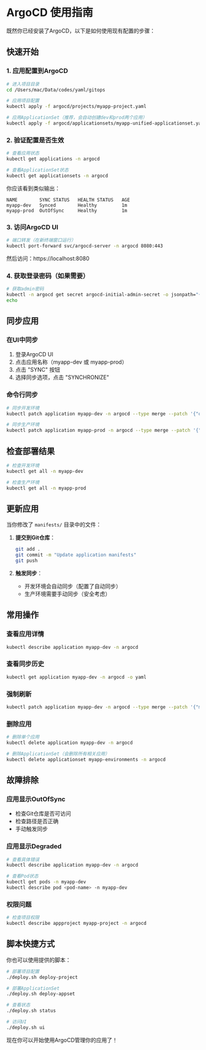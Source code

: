 # ArgoCD 使用指南

既然你已经安装了ArgoCD，以下是如何使用现有配置的步骤：

## 快速开始

### 1. 应用配置到ArgoCD

```bash
# 进入项目目录
cd /Users/mac/Data/codes/yaml/gitops

# 应用项目配置
kubectl apply -f argocd/projects/myapp-project.yaml

# 应用ApplicationSet（推荐，会自动创建dev和prod两个应用）
kubectl apply -f argocd/applicationsets/myapp-unified-applicationset.yaml
```

### 2. 验证配置是否生效

```bash
# 查看应用状态
kubectl get applications -n argocd

# 查看ApplicationSet状态
kubectl get applicationsets -n argocd
```

你应该看到类似输出：
```
NAME        SYNC STATUS   HEALTH STATUS   AGE
myapp-dev   Synced        Healthy         1m
myapp-prod  OutOfSync     Healthy         1m
```

### 3. 访问ArgoCD UI

```bash
# 端口转发（在新终端窗口运行）
kubectl port-forward svc/argocd-server -n argocd 8080:443
```

然后访问：https://localhost:8080

### 4. 获取登录密码（如果需要）

```bash
# 获取admin密码
kubectl -n argocd get secret argocd-initial-admin-secret -o jsonpath="{.data.password}" | base64 -d
echo
```

## 同步应用

### 在UI中同步
1. 登录ArgoCD UI
2. 点击应用名称（myapp-dev 或 myapp-prod）
3. 点击 "SYNC" 按钮
4. 选择同步选项，点击 "SYNCHRONIZE"

### 命令行同步

```bash
# 同步开发环境
kubectl patch application myapp-dev -n argocd --type merge --patch '{"operation":{"sync":{}}}'

# 同步生产环境
kubectl patch application myapp-prod -n argocd --type merge --patch '{"operation":{"sync":{}}}'
```

## 检查部署结果

```bash
# 检查开发环境
kubectl get all -n myapp-dev

# 检查生产环境
kubectl get all -n myapp-prod
```

## 更新应用

当你修改了 `manifests/` 目录中的文件：

1. **提交到Git仓库**：
   ```bash
   git add .
   git commit -m "Update application manifests"
   git push
   ```

2. **触发同步**：
   - 开发环境会自动同步（配置了自动同步）
   - 生产环境需要手动同步（安全考虑）

## 常用操作

### 查看应用详情
```bash
kubectl describe application myapp-dev -n argocd
```

### 查看同步历史
```bash
kubectl get application myapp-dev -n argocd -o yaml
```

### 强制刷新
```bash
kubectl patch application myapp-dev -n argocd --type merge --patch '{"metadata":{"annotations":{"argocd.argoproj.io/refresh":"hard"}}}'
```

### 删除应用
```bash
# 删除单个应用
kubectl delete application myapp-dev -n argocd

# 删除ApplicationSet（会删除所有相关应用）
kubectl delete applicationset myapp-environments -n argocd
```

## 故障排除

### 应用显示OutOfSync
- 检查Git仓库是否可访问
- 检查路径是否正确
- 手动触发同步

### 应用显示Degraded
```bash
# 查看具体错误
kubectl describe application myapp-dev -n argocd

# 查看Pod状态
kubectl get pods -n myapp-dev
kubectl describe pod <pod-name> -n myapp-dev
```

### 权限问题
```bash
# 检查项目权限
kubectl describe appproject myapp-project -n argocd
```

## 脚本快捷方式

你也可以使用提供的脚本：

```bash
# 部署项目配置
./deploy.sh deploy-project

# 部署ApplicationSet
./deploy.sh deploy-appset

# 查看状态
./deploy.sh status

# 访问UI
./deploy.sh ui
```

现在你可以开始使用ArgoCD管理你的应用了！